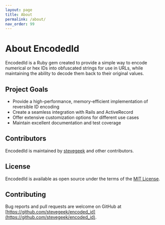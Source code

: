 ```yaml
---
layout: page
title: About
permalink: /about/
nav_order: 99
---
```


# About EncodedId

EncodedId is a Ruby gem created to provide a simple way to encode numerical or hex IDs into obfuscated strings for use in URLs, while maintaining the ability to decode them back to their original values.

## Project Goals

- Provide a high-performance, memory-efficient implementation of reversible ID encoding
- Create a seamless integration with Rails and ActiveRecord
- Offer extensive customization options for different use cases
- Maintain excellent documentation and test coverage

## Contributors

EncodedId is maintained by [stevegeek](https://github.com/stevegeek) and other contributors.

## License

EncodedId is available as open source under the terms of the [MIT License](https://opensource.org/licenses/MIT).

## Contributing

Bug reports and pull requests are welcome on GitHub at [https://github.com/stevegeek/encoded_id](https://github.com/stevegeek/encoded_id).